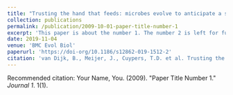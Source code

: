 ```yaml
---
title: "Trusting the hand that feeds: microbes evolve to anticipate a serial transfer protocol as individuals or collectives"
collection: publications
permalink: /publication/2009-10-01-paper-title-number-1
excerpt: 'This paper is about the number 1. The number 2 is left for future work.'
date: 2019-11-04
venue: 'BMC Evol Biol'
paperurl: 'https://doi-org/10.1186/s12862-019-1512-2'
citation: 'van Dijk, B., Meijer, J., Cuypers, T.D. et al. Trusting the hand that feeds: microbes evolve to anticipate a serial transfer protocol as individuals or collectives. BMC Evol Biol 19, 201 (2019). https://doi-org.proxy.library.uu.nl/10.1186/s12862-019-1512-2'
---
```


Recommended citation: Your Name, You. (2009). "Paper Title Number 1." <i>Journal 1</i>. 1(1).
